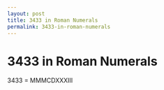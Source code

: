 ```yaml
---
layout: post
title: 3433 in Roman Numerals
permalink: 3433-in-roman-numerals
---
```


# 3433 in Roman Numerals

3433 = MMMCDXXXIII
